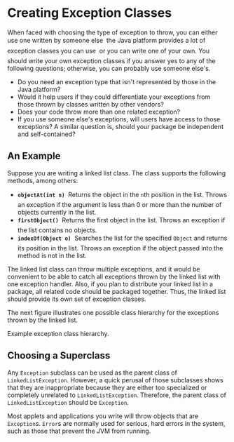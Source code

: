 
# Creating Exception Classes

When faced with choosing the type of exception to throw, you can either use one written by someone else &#151; the Java platform provides a lot of exception classes you can use &#151; or you can write one of your own. You should write your own exception classes if you answer yes to any of the following questions; otherwise, you can probably use someone else's.

- Do you need an exception type that isn't represented by those in the Java platform?
- Would it help users if they could differentiate your exceptions from those thrown by classes written by other vendors?
- Does your code throw more than one related exception?
- If you use someone else's exceptions, will users have access to those exceptions? A similar question is, should your package be independent and self-contained?

## An Example

Suppose you are writing a linked list class. The class supports the following methods, among others:

- **`objectAt(int n)`** &#151; Returns the object in the `n`th position in the list. Throws an exception if the argument is less than 0 or more than the number of objects currently in the list.
- **`firstObject()`** &#151; Returns the first object in the list. Throws an exception if the list contains no objects.
- **`indexOf(Object o)`** &#151; Searches the list for the specified `Object` and returns its position in the list. Throws an exception if the object passed into the method is not in the list.

The linked list class can throw multiple exceptions, and it would be convenient to be able to catch all exceptions thrown by the linked list with one exception handler. Also, if you plan to distribute your linked list in a package, all related code should be packaged together. Thus, the linked list should provide its own set of exception classes.


The next figure illustrates one possible class hierarchy for the exceptions thrown by the linked list.

Example exception class hierarchy.

## Choosing a Superclass

Any `Exception` subclass can be used as the parent class of `LinkedListException`. However, a quick perusal of those subclasses shows that they are inappropriate because they are either too specialized or completely unrelated to `LinkedListException`. Therefore, the parent class of `LinkedListException` should be `Exception`.

Most applets and applications you write will throw objects that are `Exception`s. `Error`s are normally used for serious, hard errors in the system, such as those that prevent the JVM from running.
